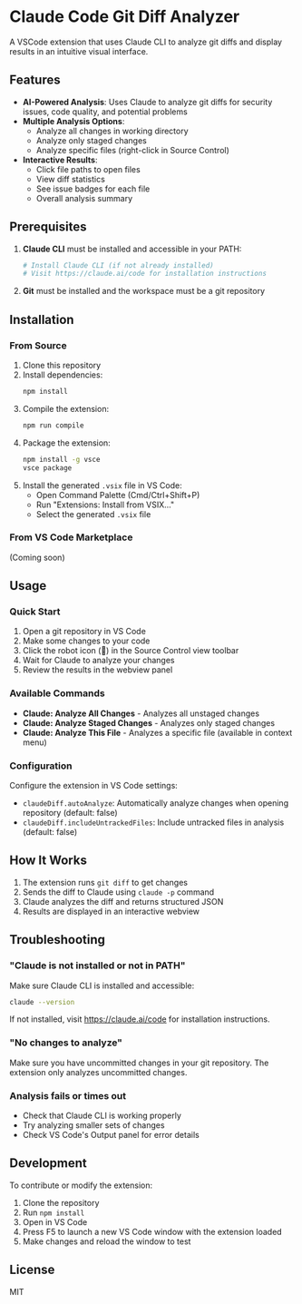 # Claude Code Git Diff Analyzer

A VSCode extension that uses Claude CLI to analyze git diffs and display results in an intuitive visual interface.

## Features

- **AI-Powered Analysis**: Uses Claude to analyze git diffs for security issues, code quality, and potential problems
- **Multiple Analysis Options**:
  - Analyze all changes in working directory
  - Analyze only staged changes
  - Analyze specific files (right-click in Source Control)
- **Interactive Results**: 
  - Click file paths to open files
  - View diff statistics
  - See issue badges for each file
  - Overall analysis summary

## Prerequisites

1. **Claude CLI** must be installed and accessible in your PATH:
   ```bash
   # Install Claude CLI (if not already installed)
   # Visit https://claude.ai/code for installation instructions
   ```

2. **Git** must be installed and the workspace must be a git repository

## Installation

### From Source

1. Clone this repository
2. Install dependencies:
   ```bash
   npm install
   ```
3. Compile the extension:
   ```bash
   npm run compile
   ```
4. Package the extension:
   ```bash
   npm install -g vsce
   vsce package
   ```
5. Install the generated `.vsix` file in VS Code:
   - Open Command Palette (Cmd/Ctrl+Shift+P)
   - Run "Extensions: Install from VSIX..."
   - Select the generated `.vsix` file

### From VS Code Marketplace

(Coming soon)

## Usage

### Quick Start

1. Open a git repository in VS Code
2. Make some changes to your code
3. Click the robot icon (🤖) in the Source Control view toolbar
4. Wait for Claude to analyze your changes
5. Review the results in the webview panel

### Available Commands

- **Claude: Analyze All Changes** - Analyzes all unstaged changes
- **Claude: Analyze Staged Changes** - Analyzes only staged changes
- **Claude: Analyze This File** - Analyzes a specific file (available in context menu)

### Configuration

Configure the extension in VS Code settings:

- `claudeDiff.autoAnalyze`: Automatically analyze changes when opening repository (default: false)
- `claudeDiff.includeUntrackedFiles`: Include untracked files in analysis (default: false)

## How It Works

1. The extension runs `git diff` to get changes
2. Sends the diff to Claude using `claude -p` command
3. Claude analyzes the diff and returns structured JSON
4. Results are displayed in an interactive webview

## Troubleshooting

### "Claude is not installed or not in PATH"

Make sure Claude CLI is installed and accessible:
```bash
claude --version
```

If not installed, visit https://claude.ai/code for installation instructions.

### "No changes to analyze"

Make sure you have uncommitted changes in your git repository. The extension only analyzes uncommitted changes.

### Analysis fails or times out

- Check that Claude CLI is working properly
- Try analyzing smaller sets of changes
- Check VS Code's Output panel for error details

## Development

To contribute or modify the extension:

1. Clone the repository
2. Run `npm install`
3. Open in VS Code
4. Press F5 to launch a new VS Code window with the extension loaded
5. Make changes and reload the window to test

## License

MIT